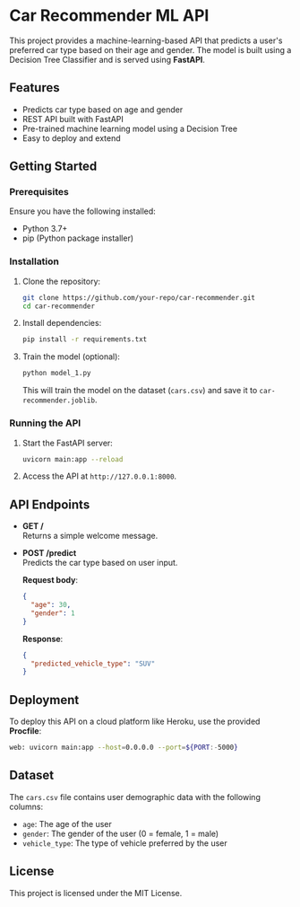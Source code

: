 
# Car Recommender ML API

This project provides a machine-learning-based API that predicts a user's preferred car type based on their age and gender. The model is built using a Decision Tree Classifier and is served using **FastAPI**.

## Features

- Predicts car type based on age and gender
- REST API built with FastAPI
- Pre-trained machine learning model using a Decision Tree
- Easy to deploy and extend

## Getting Started

### Prerequisites

Ensure you have the following installed:

- Python 3.7+
- pip (Python package installer)

### Installation

1. Clone the repository:
   ```bash
   git clone https://github.com/your-repo/car-recommender.git
   cd car-recommender
   ```

2. Install dependencies:
   ```bash
   pip install -r requirements.txt
   ```

3. Train the model (optional):
   ```bash
   python model_1.py
   ```

   This will train the model on the dataset (`cars.csv`) and save it to `car-recommender.joblib`.

### Running the API

1. Start the FastAPI server:
   ```bash
   uvicorn main:app --reload
   ```
   
2. Access the API at `http://127.0.0.1:8000`.

## API Endpoints

- **GET /**  
  Returns a simple welcome message.

- **POST /predict**  
  Predicts the car type based on user input.
  
  **Request body**:
  ```json
  {
    "age": 30,
    "gender": 1
  }
  ```
  
  **Response**:
  ```json
  {
    "predicted_vehicle_type": "SUV"
  }
  ```

## Deployment

To deploy this API on a cloud platform like Heroku, use the provided **Procfile**:
```bash
web: uvicorn main:app --host=0.0.0.0 --port=${PORT:-5000}
```


## Dataset

The `cars.csv` file contains user demographic data with the following columns:

- `age`: The age of the user
- `gender`: The gender of the user (0 = female, 1 = male)
- `vehicle_type`: The type of vehicle preferred by the user

## License

This project is licensed under the MIT License.
